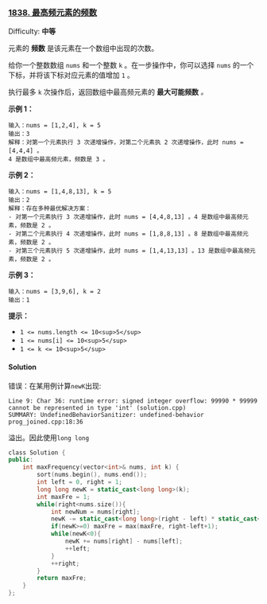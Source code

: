 ### [1838\. 最高频元素的频数](https://leetcode-cn.com/problems/frequency-of-the-most-frequent-element/)

Difficulty: **中等**


元素的 **频数** 是该元素在一个数组中出现的次数。

给你一个整数数组 `nums` 和一个整数 `k` 。在一步操作中，你可以选择 `nums` 的一个下标，并将该下标对应元素的值增加 `1` 。

执行最多 `k` 次操作后，返回数组中最高频元素的 **最大可能频数** _。_

**示例 1：**

```
输入：nums = [1,2,4], k = 5
输出：3
解释：对第一个元素执行 3 次递增操作，对第二个元素执 2 次递增操作，此时 nums = [4,4,4] 。
4 是数组中最高频元素，频数是 3 。
```

**示例 2：**

```
输入：nums = [1,4,8,13], k = 5
输出：2
解释：存在多种最优解决方案：
- 对第一个元素执行 3 次递增操作，此时 nums = [4,4,8,13] 。4 是数组中最高频元素，频数是 2 。
- 对第二个元素执行 4 次递增操作，此时 nums = [1,8,8,13] 。8 是数组中最高频元素，频数是 2 。
- 对第三个元素执行 5 次递增操作，此时 nums = [1,4,13,13] 。13 是数组中最高频元素，频数是 2 。
```

**示例 3：**

```
输入：nums = [3,9,6], k = 2
输出：1
```

**提示：**

*   `1 <= nums.length <= 10<sup>5</sup>`
*   `1 <= nums[i] <= 10<sup>5</sup>`
*   `1 <= k <= 10<sup>5</sup>`


#### Solution

错误：在某用例计算`newK`出现:  
```
Line 9: Char 36: runtime error: signed integer overflow: 99990 * 99999 cannot be represented in type 'int' (solution.cpp)
SUMMARY: UndefinedBehaviorSanitizer: undefined-behavior prog_joined.cpp:18:36
```
溢出。因此使用`long long`

```cpp
​class Solution {
public:
    int maxFrequency(vector<int>& nums, int k) {
        sort(nums.begin(), nums.end());
        int left = 0, right = 1;
        long long newK = static_cast<long long>(k);
        int maxFre = 1;
        while(right<nums.size()){
            int newNum = nums[right];
            newK -= static_cast<long long>(right - left) * static_cast<long long>(nums[right] - nums[right - 1]);
            if(newK>=0) maxFre = max(maxFre, right-left+1);
            while(newK<0){
                newK += nums[right] - nums[left];
                ++left;
            }
            ++right;
        }
        return maxFre;
    }
};
```